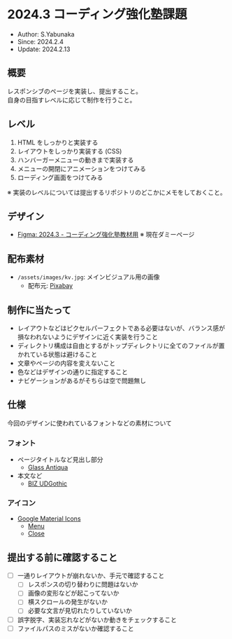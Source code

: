 # 2024.3 コーディング強化塾課題

- Author: S.Yabunaka
- Since: 2024.2.4
- Update: 2024.2.13

## 概要

レスポンシブのページを実装し、提出すること。  
自身の目指すレベルに応じて制作を行うこと。  

## レベル

1. HTML をしっかりと実装する
2. レイアウトをしっかり実装する (CSS)
3. ハンバーガーメニューの動きまで実装する
4. メニューの開閉にアニメーションをつけてみる
5. ローディング画面をつけてみる  

※ 実装のレベルについては提出するリポジトリのどこかにメモをしておくこと。  

## デザイン

- [Figma: 2024.3 - コーディング強化塾教材用](https://google.com) ※ 現在ダミーページ

## 配布素材

- `/assets/images/kv.jpg`: メインビジュアル用の画像
  - 配布元: [Pixabay](https://pixabay.com/ja/)

## 制作に当たって

- レイアウトなどはピクセルパーフェクトである必要はないが、バランス感が損なわれないようにデザインに近く実装を行うこと
- ディレクトリ構成は自由とするがトップディレクトリに全てのファイルが置かれている状態は避けること
- 文章やページの内容を変えないこと
- 色などはデザインの通りに指定すること
- ナビゲーションがあるがそちらは空で問題無し

## 仕様

今回のデザインに使われているフォントなどの素材について

### フォント

- ページタイトルなど見出し部分
  - [Glass Antiqua](https://fonts.google.com/specimen/Glass+Antiqua)
- 本文など
  - [BIZ UDGothic](https://fonts.google.com/specimen/BIZ+UDGothic)

### アイコン

- [Google Material Icons](https://fonts.google.com/icons)
  - [Menu](https://fonts.google.com/icons?selected=Material+Symbols+Outlined:menu:FILL@0;wght@400;GRAD@0;opsz@24)
  - [Close](https://fonts.google.com/icons?selected=Material+Symbols+Outlined:close:FILL@0;wght@400;GRAD@0;opsz@24)

## 提出する前に確認すること

- [ ] 一通りレイアウトが崩れないか、手元で確認すること
  - [ ] レスポンスの切り替わりに問題はないか
  - [ ] 画像の変形などが起こってないか
  - [ ] 横スクロールの発生がないか
  - [ ] 必要な文言が見切れたりしていないか
- [ ] 誤字脱字、実装忘れなどがないか動きをチェックすること
- [ ] ファイルパスのミスがないか確認すること
